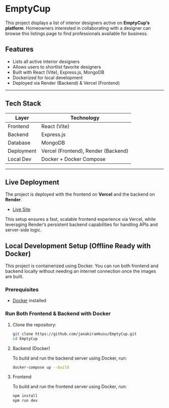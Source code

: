 # EmptyCup

This project displays a list of interior designers active on **EmptyCup’s platform**. Homeowners interested in collaborating with a designer can browse this listings page to find professionals available for business.

## Features

- Lists all active interior designers
- Allows users to shortlist favorite designers
- Built with React (Vite), Express.js, MongoDB
- Dockerized for local development
- Deployed via Render (Backend) & Vercel (Frontend)

---

## Tech Stack

| Layer        | Technology           |
|--------------|----------------------|
| Frontend     | React (Vite)         |
| Backend      | Express.js           |
| Database     | MongoDB              |
| Deployment   | Vercel (Frontend), Render (Backend) |
| Local Dev    | Docker + Docker Compose |

---

## Live Deployment

The project is deployed with the frontend on **Vercel** and the backend on **Render**.

- [Live Site](https://empty-cup-eta.vercel.app/)

This setup ensures a fast, scalable frontend experience via Vercel, while leveraging Render’s persistent backend capabilities for handling APIs and server-side logic.


## Local Development Setup (Offline Ready with Docker)

This project is containerized using Docker. You can run both frontend and backend locally without needing an internet connection once the images are built.

### Prerequisites
- [Docker](https://docs.docker.com/get-docker/) installed

### Run Both Frontend & Backend with Docker

1. Clone the repository:
   ```bash
   git clone https://github.com/janakiramkusu/EmptyCup.git
   cd EmptyCup
   
2. Backend (Docker)

   To build and run the backend server using Docker, run:

   ```bash
   docker-compose up --build

3. Frontend

   To build and run the frontend server using Docker, run:

   ```bash
   npm install
   npm run dev
